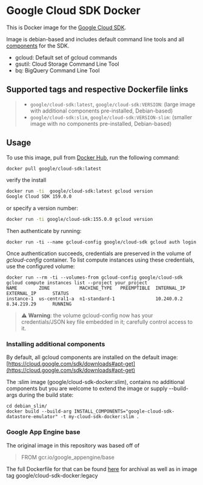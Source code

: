 
# Google Cloud SDK Docker


This is Docker image for the [Google Cloud SDK](https://cloud.google.com/sdk/).

Image is debian-based and includes default command line tools and all [components](https://cloud.google.com/sdk/downloads#apt-get) for the SDK.
*  gcloud:  Default set of gcloud commands
*  gsutil:  Cloud Storage Command Line Tool
*  bq: BigQuery Command Line Tool

## Supported tags and respective Dockerfile links

> * ```google/cloud-sdk:latest```, ```google/cloud-sdk:VERSION```: (large image with additional components pre-installed, Debian-based)
> * ```google/cloud-sdk:slim```,  ```google/cloud-sdk:VERSION-slim```: (smaller image with no components pre-installed, Debian-based)

## Usage

To use this image, pull from [Docker Hub](https://hub.docker.com/r/google/cloud-sdk/), run the following command:


```
docker pull google/cloud-sdk:latest
```

verify the install
```bash
docker run -ti  google/cloud-sdk:latest gcloud version
Google Cloud SDK 159.0.0
```

or specify a version number:

```bash
docker run -ti google/cloud-sdk:155.0.0 gcloud version
```

Then authenticate by running:

```
docker run -ti --name gcloud-config google/cloud-sdk gcloud auth login
```

Once authentication succeeds, credentials are preserved in the volume of _gcloud-config_ container. 
To list compute instances using these credentials, use the configured volume:
```
docker run --rm -ti --volumes-from gcloud-config google/cloud-sdk gcloud compute instances list --project your_project
NAME        ZONE           MACHINE_TYPE   PREEMPTIBLE  INTERNAL_IP  EXTERNAL_IP      STATUS
instance-1  us-central1-a  n1-standard-1               10.240.0.2   8.34.219.29      RUNNING
```

> :warning: **Warning**:  the volume gcloud-config now has your credentials/JSON key file embedded in it; carefully control access to it.

### Installing additional components

By default, all gcloud components are installed on the default image:  [https://cloud.google.com/sdk/downloads#apt-get](https://cloud.google.com/sdk/downloads#apt-get)

The :slim image (google/cloud-sdk-docker:slim), contains no additional components but you are welcome to extend the image or supply --build-args during the build state:

```
cd debian_slim/
docker build --build-arg INSTALL_COMPONENTS="google-cloud-sdk-datastore-emulator" -t my-cloud-sdk-docker:slim .
```


### Google App Engine base

The original image in this repository was based off of 

> FROM gcr.io/google_appengine/base

The full Dockerfile for that can be found [here](google_appengine_base/Dockerfile) for archival as well as in image tag google/cloud-sdk-docker:legacy